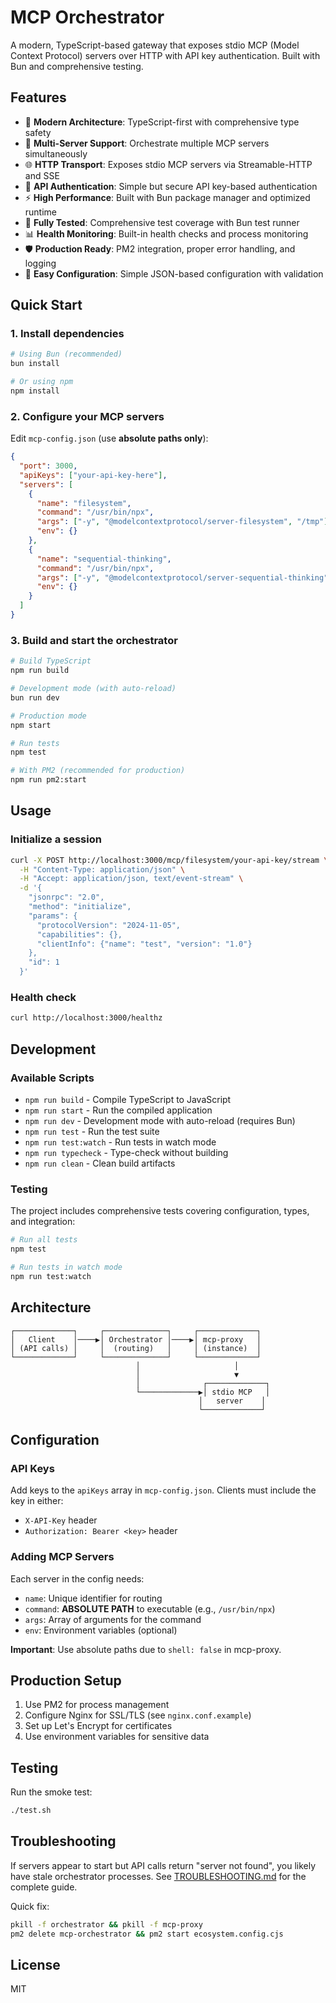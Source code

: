 # MCP Orchestrator

A modern, TypeScript-based gateway that exposes stdio MCP (Model Context Protocol) servers over HTTP with API key authentication. Built with Bun and comprehensive testing.

## Features

- 🚀 **Modern Architecture**: TypeScript-first with comprehensive type safety
- 🔄 **Multi-Server Support**: Orchestrate multiple MCP servers simultaneously  
- 🌐 **HTTP Transport**: Exposes stdio MCP servers via Streamable-HTTP and SSE
- 🔑 **API Authentication**: Simple but secure API key-based authentication
- ⚡ **High Performance**: Built with Bun package manager and optimized runtime
- 🧪 **Fully Tested**: Comprehensive test coverage with Bun test runner
- 📊 **Health Monitoring**: Built-in health checks and process monitoring
- 🛡️ **Production Ready**: PM2 integration, proper error handling, and logging
- 📝 **Easy Configuration**: Simple JSON-based configuration with validation

## Quick Start

### 1. Install dependencies
```bash
# Using Bun (recommended)
bun install

# Or using npm
npm install
```

### 2. Configure your MCP servers
Edit `mcp-config.json` (use **absolute paths only**):
```json
{
  "port": 3000,
  "apiKeys": ["your-api-key-here"],
  "servers": [
    {
      "name": "filesystem",
      "command": "/usr/bin/npx",
      "args": ["-y", "@modelcontextprotocol/server-filesystem", "/tmp"],
      "env": {}
    },
    {
      "name": "sequential-thinking",
      "command": "/usr/bin/npx",
      "args": ["-y", "@modelcontextprotocol/server-sequential-thinking"],
      "env": {}
    }
  ]
}
```

### 3. Build and start the orchestrator
```bash
# Build TypeScript
npm run build

# Development mode (with auto-reload)
bun run dev

# Production mode  
npm start

# Run tests
npm test

# With PM2 (recommended for production)
npm run pm2:start
```

## Usage

### Initialize a session
```bash
curl -X POST http://localhost:3000/mcp/filesystem/your-api-key/stream \
  -H "Content-Type: application/json" \
  -H "Accept: application/json, text/event-stream" \
  -d '{
    "jsonrpc": "2.0",
    "method": "initialize", 
    "params": {
      "protocolVersion": "2024-11-05",
      "capabilities": {},
      "clientInfo": {"name": "test", "version": "1.0"}
    },
    "id": 1
  }'
```

### Health check
```bash
curl http://localhost:3000/healthz
```

## Development

### Available Scripts

- `npm run build` - Compile TypeScript to JavaScript
- `npm run start` - Run the compiled application  
- `npm run dev` - Development mode with auto-reload (requires Bun)
- `npm run test` - Run the test suite
- `npm run test:watch` - Run tests in watch mode
- `npm run typecheck` - Type-check without building
- `npm run clean` - Clean build artifacts

### Testing

The project includes comprehensive tests covering configuration, types, and integration:

```bash
# Run all tests
npm test

# Run tests in watch mode
npm run test:watch
```

## Architecture

```
┌─────────────┐     ┌──────────────┐     ┌─────────────┐
│   Client    │────▶│ Orchestrator │────▶│ mcp-proxy   │
│ (API calls) │     │  (routing)   │     │ (instance)  │
└─────────────┘     └──────────────┘     └─────────────┘
                            │                     │
                            │                     ▼
                            │              ┌─────────────┐
                            └─────────────▶│ stdio MCP   │
                                          │   server    │
                                          └─────────────┘
```

## Configuration

### API Keys
Add keys to the `apiKeys` array in `mcp-config.json`. Clients must include the key in either:
- `X-API-Key` header
- `Authorization: Bearer <key>` header

### Adding MCP Servers
Each server in the config needs:
- `name`: Unique identifier for routing
- `command`: **ABSOLUTE PATH** to executable (e.g., `/usr/bin/npx`)
- `args`: Array of arguments for the command
- `env`: Environment variables (optional)

**Important**: Use absolute paths due to `shell: false` in mcp-proxy.

## Production Setup

1. Use PM2 for process management
2. Configure Nginx for SSL/TLS (see `nginx.conf.example`)
3. Set up Let's Encrypt for certificates
4. Use environment variables for sensitive data

## Testing

Run the smoke test:
```bash
./test.sh
```

## Troubleshooting

If servers appear to start but API calls return "server not found", you likely have stale orchestrator processes. See [TROUBLESHOOTING.md](./TROUBLESHOOTING.md) for the complete guide.

Quick fix:
```bash
pkill -f orchestrator && pkill -f mcp-proxy
pm2 delete mcp-orchestrator && pm2 start ecosystem.config.cjs
```

## License

MIT